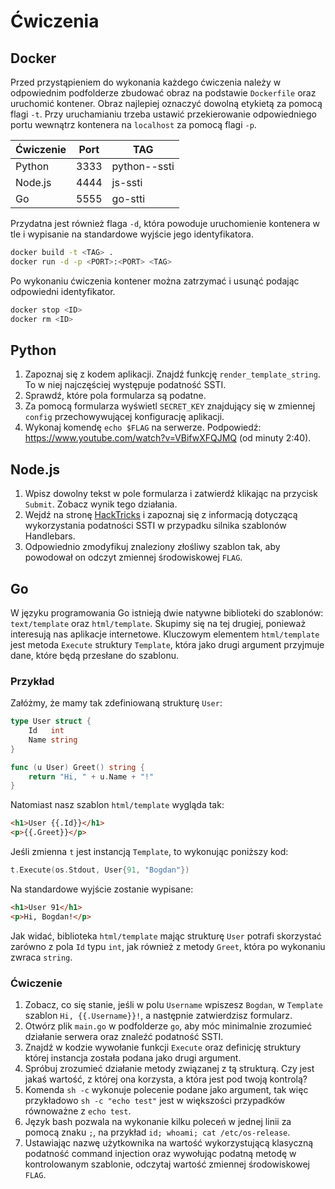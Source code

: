 # Ćwiczenia

## Docker

Przed przystąpieniem do wykonania każdego ćwiczenia należy w odpowiednim podfolderze zbudować obraz na podstawie `Dockerfile` oraz uruchomić kontener. Obraz najlepiej oznaczyć dowolną etykietą za pomocą flagi `-t`. Przy uruchamianiu trzeba ustawić przekierowanie odpowiedniego portu wewnątrz kontenera na `localhost` za pomocą flagi `-p`.

| Ćwiczenie | Port | TAG	  |
| --------- | ---- | ------------ |
| Python    | 3333 | python--ssti |
| Node.js   | 4444 | js-ssti	  |
| Go        | 5555 | go-stti	  |

Przydatna jest również flaga `-d`, która powoduje uruchomienie kontenera w tle i wypisanie na standardowe wyjście jego identyfikatora.

```bash
docker build -t <TAG> .
docker run -d -p <PORT>:<PORT> <TAG>
```

Po wykonaniu ćwiczenia kontener można zatrzymać i usunąć podając odpowiedni identyfikator.

```bash
docker stop <ID>
docker rm <ID>
```

## Python

1. Zapoznaj się z kodem aplikacji. Znajdź funkcję `render_template_string`. To w niej najczęściej występuje podatność SSTI.
2. Sprawdź, które pola formularza są podatne.
3. Za pomocą formularza wyświetl `SECRET_KEY` znajdujący się w zmiennej `config` przechowywującej konfigurację aplikacji.
4. Wykonaj komendę `echo $FLAG` na serwerze. Podpowiedź: https://www.youtube.com/watch?v=VBifwXFQJMQ (od minuty 2:40).

## Node.js

1. Wpisz dowolny tekst w pole formularza i zatwierdź klikając na przycisk `Submit`. Zobacz wynik tego działania.
2. Wejdź na stronę [HackTricks](https://book.hacktricks.xyz/pentesting-web/ssti-server-side-template-injection) i zapoznaj się z informacją dotyczącą wykorzystania podatności SSTI w przypadku silnika szablonów Handlebars.
3. Odpowiednio zmodyfikuj znaleziony złośliwy szablon tak, aby powodował on odczyt zmiennej środowiskowej `FLAG`.

## Go

W języku programowania Go istnieją dwie natywne biblioteki do szablonów: `text/template` oraz `html/template`. Skupimy się na tej drugiej, ponieważ interesują nas aplikacje internetowe. Kluczowym elementem `html/template` jest metoda `Execute` struktury `Template`, która jako drugi argument przyjmuje dane, które będą przesłane do szablonu.

### Przykład

Załóżmy, że mamy tak zdefiniowaną strukturę `User`:

```go
type User struct {
	Id   int
	Name string
}

func (u User) Greet() string {
	return "Hi, " + u.Name + "!"
}
```

Natomiast nasz szablon `html/template` wygląda tak:

```html
<h1>User {{.Id}}</h1>
<p>{{.Greet}}</p>
```

Jeśli zmienna `t` jest instancją `Template`, to wykonując poniższy kod:

```go
t.Execute(os.Stdout, User{91, "Bogdan"})
```

Na standardowe wyjście zostanie wypisane:

```html
<h1>User 91</h1>
<p>Hi, Bogdan!</p>
```

Jak widać, biblioteka `html/template` mając strukturę `User` potrafi skorzystać zarówno z pola `Id` typu `int`, jak również z metody `Greet`, która po wykonaniu zwraca `string`.

### Ćwiczenie

1. Zobacz, co się stanie, jeśli w polu `Username` wpiszesz `Bogdan`, w `Template` szablon `Hi, {{.Username}}!`, a następnie zatwierdzisz formularz.
2. Otwórz plik `main.go` w podfolderze `go`, aby móc minimalnie zrozumieć działanie serwera oraz znaleźć podatność SSTI.
3. Znajdź w kodzie wywołanie funkcji `Execute` oraz definicję struktury której instancja została podana jako drugi argument.
4. Spróbuj zrozumieć działanie metody związanej z tą strukturą. Czy jest jakaś wartość, z której ona korzysta, a która jest pod twoją kontrolą?
5. Komenda `sh -c` wykonuje polecenie podane jako argument, tak więc przykładowo `sh -c "echo test"` jest w większości przypadków równoważne z `echo test`.
6. Język bash pozwala na wykonanie kilku poleceń w jednej linii za pomocą znaku `;`, na przykład `id; whoami; cat /etc/os-release`.
7. Ustawiając nazwę użytkownika na wartość wykorzystującą klasyczną podatność command injection oraz wywołując podatną metodę w kontrolowanym szablonie, odczytaj wartość zmiennej środowiskowej `FLAG`.
